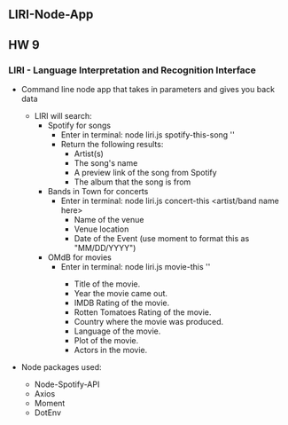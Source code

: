 ## LIRI-Node-App
## HW 9

### LIRI - Language Interpretation and Recognition Interface
* Command line node app that takes in parameters and gives you back data
    * LIRI will search:
        * Spotify for songs
            * Enter in terminal: node liri.js spotify-this-song '<song name here>'
            * Return the following results:
                * Artist(s)
                * The song's name
                * A preview link of the song from Spotify
                * The album that the song is from
        * Bands in Town for concerts
            * Enter in terminal: node liri.js concert-this <artist/band name here>
                * Name of the venue
                * Venue location
                * Date of the Event (use moment to format this as "MM/DD/YYYY")
        * OMdB for movies
            * Enter in terminal: node liri.js movie-this '<movie name here>'
                * Title of the movie.
                * Year the movie came out.
                * IMDB Rating of the movie.
                * Rotten Tomatoes Rating of the movie.
                * Country where the movie was produced.
                * Language of the movie.
                * Plot of the movie.
                * Actors in the movie.


* Node packages used:
    * Node-Spotify-API
    * Axios
    * Moment
    * DotEnv
